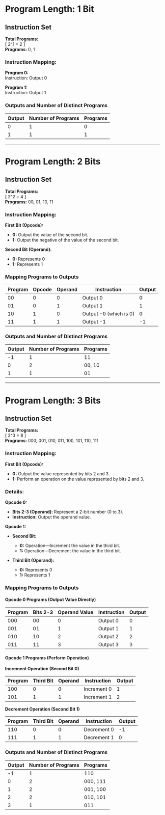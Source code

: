 # Program Length: 1 Bit

## Instruction Set

**Total Programs:**  
\[
2^1 = 2
\]  
**Programs:** 0, 1  

### Instruction Mapping:

**Program 0:**  
Instruction: Output 0  

**Program 1:**  
Instruction: Output 1  

### Outputs and Number of Distinct Programs

| Output | Number of Programs | Programs |
|--------|--------------------|----------|
| 0      | 1                  | 0        |
| 1      | 1                  | 1        |

---

# Program Length: 2 Bits

## Instruction Set

**Total Programs:**  
\[
2^2 = 4
\]  
**Programs:** 00, 01, 10, 11  

### Instruction Mapping:

**First Bit (Opcode):**
- **0:** Output the value of the second bit.
- **1:** Output the negative of the value of the second bit.

**Second Bit (Operand):**
- **0:** Represents 0
- **1:** Represents 1

### Mapping Programs to Outputs

| Program | Opcode | Operand | Instruction               | Output |
|---------|--------|---------|---------------------------|--------|
| 00      | 0      | 0       | Output 0                  | 0      |
| 01      | 0      | 1       | Output 1                  | 1      |
| 10      | 1      | 0       | Output -0 (which is 0)    | 0      |
| 11      | 1      | 1       | Output -1                 | -1     |

### Outputs and Number of Distinct Programs

| Output | Number of Programs | Programs |
|--------|--------------------|----------|
| -1     | 1                  | 11       |
| 0      | 2                  | 00, 10   |
| 1      | 1                  | 01       |

---

# Program Length: 3 Bits

## Instruction Set

**Total Programs:**  
\[
2^3 = 8
\]  
**Programs:** 000, 001, 010, 011, 100, 101, 110, 111  

### Instruction Mapping:

**First Bit (Opcode):**
- **0:** Output the value represented by bits 2 and 3.
- **1:** Perform an operation on the value represented by bits 2 and 3.

### Details:

**Opcode 0:**
- **Bits 2-3 (Operand):** Represent a 2-bit number (0 to 3).
- **Instruction:** Output the operand value.

**Opcode 1:**
- **Second Bit:**
  - **0:** Operation—Increment the value in the third bit.
  - **1:** Operation—Decrement the value in the third bit.

- **Third Bit (Operand):**
  - **0:** Represents 0
  - **1:** Represents 1

### Mapping Programs to Outputs

#### Opcode 0 Programs (Output Value Directly)

| Program | Bits 2-3 | Operand Value | Instruction | Output |
|---------|----------|---------------|-------------|--------|
| 000     | 00       | 0             | Output 0    | 0      |
| 001     | 01       | 1             | Output 1    | 1      |
| 010     | 10       | 2             | Output 2    | 2      |
| 011     | 11       | 3             | Output 3    | 3      |

#### Opcode 1 Programs (Perform Operation)

**Increment Operation (Second Bit 0)**

| Program | Third Bit | Operand | Instruction   | Output |
|---------|-----------|---------|---------------|--------|
| 100     | 0         | 0       | Increment 0   | 1      |
| 101     | 1         | 1       | Increment 1   | 2      |

**Decrement Operation (Second Bit 1)**

| Program | Third Bit | Operand | Instruction   | Output |
|---------|-----------|---------|---------------|--------|
| 110     | 0         | 0       | Decrement 0   | -1     |
| 111     | 1         | 1       | Decrement 1   | 0      |

### Outputs and Number of Distinct Programs

| Output | Number of Programs | Programs |
|--------|--------------------|----------|
| -1     | 1                  | 110      |
| 0      | 2                  | 000, 111  |
| 1      | 2                  | 001, 100  |
| 2      | 2                  | 010, 101  |
| 3      | 1                  | 011      |

